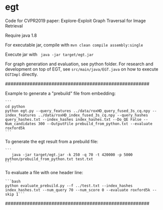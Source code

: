 # egt
Code for CVPR2019 paper: Explore-Exploit Graph Traversal for Image Retrieval

Require java 1.8

For executable jar, compile with
`mvn clean compile assembly:single`

Execute jar with
` java -jar target/egt.jar`

For graph generation and evaluation, see python folder.
For research and development on top of EGT, see `src/main/java/EGT.java` on how to execute `EGTImpl` directly.





#####################################################

Example to generate a "prebuild" file from embedding:

    ```
    cd python
    python egt.py --query_features ../data/roxHD_query_fused_3s_cq.npy --index_features ../data/roxHD_index_fused_3s_cq.npy --query_hashes query_hashes.txt --index_hashes index_hashes.txt --Do_QE False --Num_candidates 300 --OutputFile prebuild_from_python.txt --evaluate roxford5k
    ```


To generate the egt result from a prebuild file:

    ```
       java -jar target/egt.jar -k 250 -q 70 -t 420000 -p 5000 python/prebuild_from_python.txt test.txt
    ```


To evaluate a file with one header line:

    ```bash
    python evaluate_prebuild.py --f ../test.txt --index_hashes index_hashes.txt --num_query 70 --num_score 0 --evaluate roxford5k --skip 1```
#####################################################
